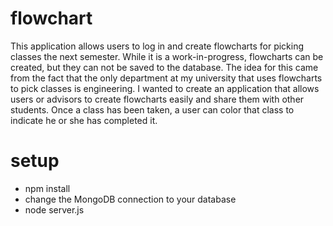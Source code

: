 # flowchart
This application allows users to log in and create flowcharts for picking classes the next semester.  While it is a work-in-progress, flowcharts can be created, but they can not be saved to the database.  The idea for this came from the fact that the only department at my university that uses flowcharts to pick classes is engineering.  I wanted to create an application that allows users or advisors to create flowcharts easily and share them with other students.  Once a class has been taken, a user can color that class to indicate he or she has completed it.  

# setup
- npm install
- change the MongoDB connection to your database
- node server.js
